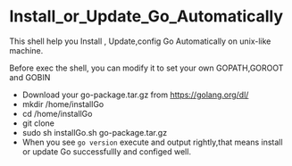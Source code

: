 # Install_or_Update_Go_Automatically

This shell help you Install , Update,config Go Automatically on unix-like machine.

Before exec the shell, you can modify it to set your own GOPATH,GOROOT and GOBIN

- Download your go-package.tar.gz from https://golang.org/dl/
- mkdir /home/installGo
- cd /home/installGo
- git clone 
- sudo sh installGo.sh go-package.tar.gz
- When you see `go version` execute and output rightly,that means install or update Go successfullly and configed well.
